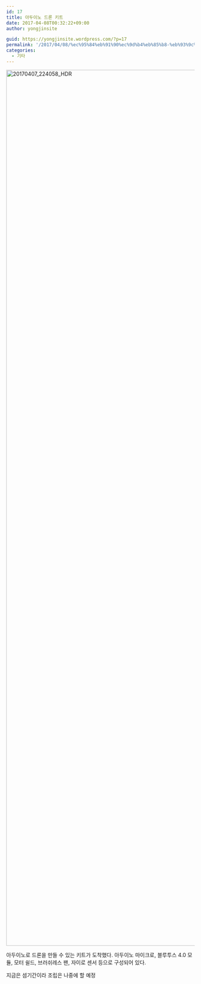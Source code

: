 ```yaml
---
id: 17
title: 아두이노 드론 키트
date: 2017-04-08T00:32:22+09:00
author: yongjinsite

guid: https://yongjinsite.wordpress.com/?p=17
permalink: '/2017/04/08/%ec%95%84%eb%91%90%ec%9d%b4%eb%85%b8-%eb%93%9c%eb%a1%a0-%ed%82%a4%ed%8a%b8/'
categories:
  - 기타
---
```

<img class="alignnone size-full wp-image-19" src="https://yongj.in/wp-content/uploads/2017/04/20170407_224058_hdr.jpg" alt="20170407_224058_HDR" width="4160" height="2340" srcset="https://yongj.in/wp-content/uploads/2017/04/20170407_224058_hdr.jpg 4160w, https://yongj.in/wp-content/uploads/2017/04/20170407_224058_hdr-300x169.jpg 300w, https://yongj.in/wp-content/uploads/2017/04/20170407_224058_hdr-768x432.jpg 768w, https://yongj.in/wp-content/uploads/2017/04/20170407_224058_hdr-1024x576.jpg 1024w, https://yongj.in/wp-content/uploads/2017/04/20170407_224058_hdr-1000x563.jpg 1000w, https://yongj.in/wp-content/uploads/2017/04/20170407_224058_hdr-533x300.jpg 533w" sizes="(max-width: 4160px) 100vw, 4160px" />

아두이노로 드론을 만들 수 있는 키트가 도착했다. 아두이노 마이크로, 블루투스 4.0 모듈, 모터 쉴드, 브러쉬레스 팬, 자이로 센서 등으로 구성되어 있다.

지금은 셤기간이라 조립은 나중에 할 예정